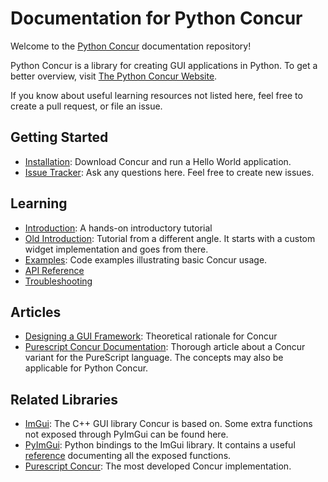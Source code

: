 
# Documentation for Python Concur

Welcome to the [Python Concur](https://github.com/potocpav/python-concur) documentation repository!

Python Concur is a library for creating GUI applications in Python. To get a better overview, visit [The Python Concur Website](https://potocpav.github.io/python-concur-docs/homepage.html).

If you know about useful learning resources not listed here, feel free to create a pull request, or file an issue.

## Getting Started

* [Installation](https://github.com/potocpav/python-concur#installation):
Download Concur and run a Hello World application.
* [Issue Tracker](https://github.com/potocpav/python-concur-docs/issues): Ask any questions here. Feel free to create new issues.

## Learning

* [Introduction](Introduction.md): A hands-on introductory tutorial
* [Old Introduction](Widgets.md): Tutorial from a different angle. It starts with a custom widget implementation and goes from there.
* [Examples](https://github.com/potocpav/python-concur/tree/master/examples): Code examples illustrating basic Concur usage.
* [API Reference](https://potocpav.github.io/python-concur-docs/master/)
* [Troubleshooting](Troubleshooting.md)

## Articles

* [Designing a GUI Framework](https://potocpav.github.io/programming/2020/05/01/designing-a-gui-framework.html): Theoretical rationale for Concur
* [Purescript Concur Documentation](https://github.com/ajnsit/concur-documentation/blob/master/README.md): Thorough article about a Concur variant for the PureScript language. The concepts may also be applicable for Python Concur.

## Related Libraries

* [ImGui](https://github.com/ocornut/imgui): The C++ GUI library Concur is based on. Some extra functions not exposed through PyImGui can be found here.
* [PyImGui](https://github.com/swistakm/pyimgui): Python bindings to the ImGui library. It contains a useful [reference](https://pyimgui.readthedocs.io/en/latest/reference/imgui.core.html) documenting all the exposed functions.
* [Purescript Concur](https://github.com/purescript-concur/purescript-concur-react): The most developed Concur implementation.
